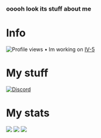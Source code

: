 ### ooooh look its stuff about me

# Info
![Profile views](https://gpvc.arturio.dev/WalkerOfDarkness)
• Im working on [IV-5]()

# My stuff
<a href="https://discord.gg/cutSU3gXgJ" rel="nofollow"><img src="https://camo.githubusercontent.com/3f990cfefb64f13d28397fe586c3aa38a81fde585de479205d63c79363ebe07a/68747470733a2f2f696d672e736869656c64732e696f2f62616467652f446973636f72642d3732383944413f7374796c653d666f722d7468652d6261646765266c6f676f3d646973636f7264266c6f676f436f6c6f723d7768697465" alt="Discord" data-canonical-src="https://img.shields.io/badge/Discord-7289DA?style=for-the-badge&amp;logo=discord&amp;logoColor=white" style="max-width: 100%;"></a>

# My stats
<img src="https://camo.githubusercontent.com/f5695572128326fc24682dc92620fc84a568f326693c76cec7c93aba9ba65620/68747470733a2f2f6769746875622d726561646d652d73746174732e76657263656c2e6170702f6170693f757365726e616d653d4976346e696f2673686f775f69636f6e733d7472756526636f756e745f707269766174653d74727565267468656d653d746f6b796f6e69676874" data-canonical-src="https://github-readme-stats.vercel.app/api?username=WalkerOfDarkness;show_icons=true&amp;count_private=true&amp;theme=tokyonight" style="max-width: 100%;">
<img src="https://camo.githubusercontent.com/f319d200a32bb20302aaad4a46e6fbc182f678cba6e0187901c8124dea017714/68747470733a2f2f6769746875622d726561646d652d73746174732e76657263656c2e6170702f6170692f746f702d6c616e67732f3f757365726e616d653d4976346e696f266c61796f75743d636f6d70616374267468656d653d746f6b796f6e69676874" data-canonical-src="https://github-readme-stats.vercel.app/api/top-langs/?username=WalkerOfDarkness;layout=compact&amp;theme=tokyonight" style="max-width: 100%;">
<img src="https://camo.githubusercontent.com/0fc09708d1113221c856cdb757cb6aaa6c99fdad8e4e10899c78611276e1ec63/68747470733a2f2f6769746875622d726561646d652d73747265616b2d73746174732e6865726f6b756170702e636f6d3f757365723d4976346e696f267468656d653d746f6b796f6e69676874" data-canonical-src="https://github-readme-streak-stats.herokuapp.com?user=WalkerOfDarkness;theme=tokyonight" style="max-width: 100%;">


<!-- <a href="https://discord.gg/cutSU3gXgJ" target="blank"><img align="center" src="https://cdn.jsdelivr.net/npm/simple-icons@3.0.1/icons/discord.svg" alt="" height="30" width="40" /></a>
</p>
 -->

